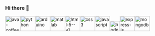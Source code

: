 ### Hi there 👋

<!--
**KJothilingam/Kjothilingam** is a ✨ _special_ ✨ repository because its `README.md` (this file) appears on your GitHub profile.

Here are some ideas to get you started:

- 🔭 I’m currently working on ...
- 🌱 I’m currently learning ...
- 👯 I’m looking to collaborate on ...
- 🤔 I’m looking for help with ...
- 💬 Ask me about ...
- 📫 How to reach me: ...
- 😄 Pronouns: ...
- ⚡ Fun fact: ...
-->

<img width="48" height="48" src="https://img.icons8.com/3d-fluency/94/java-coffee-cup-logo.png" alt="java-coffee-cup-logo"/><img width="48" height="48" src="https://img.icons8.com/3d-fluency/94/python.png" alt="python"/><img width="48" height="48" src="https://img.icons8.com/fluency/48/arduino.png" alt="arduino"/><img width="48" height="48" src="https://img.icons8.com/fluency/48/matlab.png" alt="matlab"/><img width="48" height="48" src="https://img.icons8.com/color/48/html-5--v1.png" alt="html-5--v1"/><img width="48" height="48" src="https://img.icons8.com/fluency/48/css3.png" alt="css3"/><img width="48" height="48" src="https://img.icons8.com/fluency/48/javascript.png" alt="javascript"/><img width="32" height="32" src="https://img.icons8.com/windows/32/nodejs.png" alt="nodejs"/><img width="48" height="48" src="https://img.icons8.com/fluency/48/express-js.png" alt="express-js"/><img width="48" height="48" src="https://img.icons8.com/color/48/mongodb.png" alt="mongodb"/>
